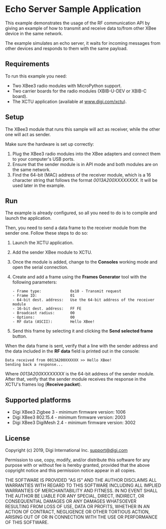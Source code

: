 Echo Server Sample Application
==============================

This example demonstrates the usage of the RF communication API by giving an
example of how to transmit and receive data to/from other XBee device in the
same network.

The example simulates an echo server, it waits for incoming messages from other
devices and responds to them with the same payload.

Requirements
------------

To run this example you need:

* Two XBee3 radio modules with MicroPython support.
* Two carrier boards for the radio modules (XBIB-U-DEV or XBIB-C board).
* The XCTU application (available at www.digi.com/xctu).

Setup
-----

The XBee3 module that runs this sample will act as receiver, while the other
one will act as sender.

Make sure the hardware is set up correctly:

1. Plug the XBee3 radio modules into the XBee adapters and connect them to your
   computer's USB ports.
2. Ensure that the sender module is in API mode and both modules are on the
   same network.
3. Find the 64-bit (MAC) address of the receiver module, which is a 16
   character string that follows the format *0013A200XXXXXXXX*. It will be used
   later in the example.

Run
---

The example is already configured, so all you need to do is to compile and
launch the application.

Then, you need to send a data frame to the receiver module from the sender one.
Follow these steps to do so:

1. Launch the XCTU application.
2. Add the sender XBee module to XCTU.
3. Once the module is added, change to the **Consoles** working mode and open
   the serial connection.
4. Create and add a frame using the **Frames Generator** tool with the following
   parameters:

       - Frame type:             0x10 - Transmit request
       - Frame ID:               01
       - 64-bit dest. address:   Use the 64-bit address of the receiver module
       - 16-bit dest. address:   FF FE
       - Broadcast radius:       00
       - Options:                00
       - RF data (ASCII):        Hello XBee!

5. Send this frame by selecting it and clicking the **Send selected frame**
   button.

When the data frame is sent, verify that a line with the sender address and the
data included in the **RF data** field is printed out in the console:

    Data received from 0013A200XXXXXX >> Hello XBee!
    Sending back a response...

Where *0013A200XXXXXXXX* is the 64-bit address of the sender module. After that,
verify that the sender module receives the response in the XCTU's frames log
(**Receive packet**).

Supported platforms
-------------------

* Digi XBee3 Zigbee 3 - minimum firmware version: 1006
* Digi XBee3 802.15.4 - minimum firmware version: 2003
* Digi XBee3 DigiMesh 2.4 - minimum firmware version: 3002

License
-------

Copyright (c) 2019, Digi International Inc. <support@digi.com>

Permission to use, copy, modify, and/or distribute this software for any
purpose with or without fee is hereby granted, provided that the above
copyright notice and this permission notice appear in all copies.

THE SOFTWARE IS PROVIDED "AS IS" AND THE AUTHOR DISCLAIMS ALL WARRANTIES
WITH REGARD TO THIS SOFTWARE INCLUDING ALL IMPLIED WARRANTIES OF
MERCHANTABILITY AND FITNESS. IN NO EVENT SHALL THE AUTHOR BE LIABLE FOR
ANY SPECIAL, DIRECT, INDIRECT, OR CONSEQUENTIAL DAMAGES OR ANY DAMAGES
WHATSOEVER RESULTING FROM LOSS OF USE, DATA OR PROFITS, WHETHER IN AN
ACTION OF CONTRACT, NEGLIGENCE OR OTHER TORTIOUS ACTION, ARISING OUT OF
OR IN CONNECTION WITH THE USE OR PERFORMANCE OF THIS SOFTWARE.